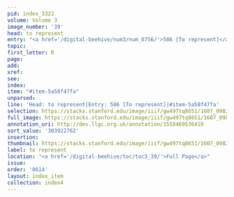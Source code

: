 ```yaml
---
pid: index_3322
volume: Volume 3
image_number: '39'
head: to represent
entry: "<a href='/digital-beehive/num3/num_0756/'>586 [To represent]</a>"
topic:
first_letter: R
page:
add:
xref:
see:
index:
item: "#item-5a58f47fa"
unparsed:
line: 'Head: to represent|Entry: 586 [To represent]|#item-5a58f47fa'
selection: https://stacks.stanford.edu/image/iiif/gw497tq8651/1607_0982/795,2762,655,171/full/0/default.jpg
full_image: https://stacks.stanford.edu/image/iiif/gw497tq8651/1607_0982/full/full/0/default.jpg
annotation_uri: http://dev.llgc.org.uk/annotation/1558469536419
sort_value: '303922762'
insertion:
thumbnail: https://stacks.stanford.edu/image/iiif/gw497tq8651/1607_0982/795,2762,655,171/150,/0/default.jpg
label: to represent
location: "<a href='/digital-beehive/toc/toc3_39/'>Full Page</a>"
issue:
order: '0614'
layout: index_item
collection: index4
---
```

